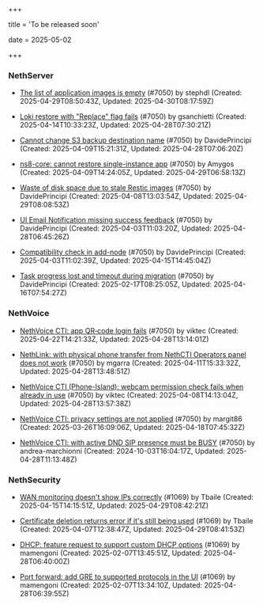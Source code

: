 +++

title = 'To be released soon'

date = 2025-05-02

+++

### NethServer

- [The list of application images is empty](https://github.com/NethServer/dev/issues/7430) (#7050) by stephdl (Created: 2025-04-29T08:50:43Z, Updated: 2025-04-30T08:17:59Z)

- [Loki restore with "Replace" flag fails](https://github.com/NethServer/dev/issues/7405) (#7050) by gsanchietti (Created: 2025-04-14T10:33:23Z, Updated: 2025-04-28T07:30:21Z)

- [Cannot change S3 backup destination name](https://github.com/NethServer/dev/issues/7397) (#7050) by DavidePrincipi (Created: 2025-04-09T15:21:31Z, Updated: 2025-04-28T07:06:20Z)

- [ns8-core: cannot restore single-instance app](https://github.com/NethServer/dev/issues/7396) (#7050) by Amygos (Created: 2025-04-09T14:24:05Z, Updated: 2025-04-29T06:58:13Z)

- [Waste of disk space due to stale Restic images](https://github.com/NethServer/dev/issues/7391) (#7050) by DavidePrincipi (Created: 2025-04-08T13:03:54Z, Updated: 2025-04-29T08:08:53Z)

- [UI Email Notification missing success feedback](https://github.com/NethServer/dev/issues/7377) (#7050) by DavidePrincipi (Created: 2025-04-03T11:03:20Z, Updated: 2025-04-28T06:45:26Z)

- [Compatibility check in add-node](https://github.com/NethServer/dev/issues/7376) (#7050) by DavidePrincipi (Created: 2025-04-03T11:02:39Z, Updated: 2025-04-15T14:45:04Z)

- [Task progress lost and timeout during migration](https://github.com/NethServer/dev/issues/7319) (#7050) by DavidePrincipi (Created: 2025-02-17T08:25:05Z, Updated: 2025-04-16T07:54:27Z)

### NethVoice

- [NethVoice CTI: app QR‑code login fails](https://github.com/NethServer/dev/issues/7423) (#7050) by viktec (Created: 2025-04-22T14:21:33Z, Updated: 2025-04-28T13:14:01Z)

- [NethLink: with physical phone transfer from NethCTI Operators panel does not work](https://github.com/NethServer/dev/issues/7403) (#7050) by mgarra (Created: 2025-04-11T15:33:32Z, Updated: 2025-04-28T13:48:51Z)

- [NethVoice CTI (Phone-Island): webcam permission check fails when already in use](https://github.com/NethServer/dev/issues/7393) (#7050) by viktec (Created: 2025-04-08T14:13:04Z, Updated: 2025-04-28T13:57:38Z)

- [NethVoice CTI: privacy settings are not applied](https://github.com/NethServer/dev/issues/7363) (#7050) by margit86 (Created: 2025-03-26T16:09:06Z, Updated: 2025-04-18T07:45:32Z)

- [NethVoice CTI: with active DND SIP presence must be BUSY](https://github.com/NethServer/dev/issues/7050) (#7050) by andrea-marchionni (Created: 2024-10-03T16:04:17Z, Updated: 2025-04-28T11:13:48Z)

### NethSecurity

- [WAN monitoring doesn't show IPs correctly](https://github.com/NethServer/nethsecurity/issues/1175) (#1069) by Tbaile (Created: 2025-04-15T14:15:51Z, Updated: 2025-04-29T08:42:21Z)

- [Certificate deletion returns error if it's still being used](https://github.com/NethServer/nethsecurity/issues/1156) (#1069) by Tbaile (Created: 2025-04-07T12:38:47Z, Updated: 2025-04-29T08:41:53Z)

- [DHCP: feature request to support custom DHCP options](https://github.com/NethServer/nethsecurity/issues/1070) (#1069) by mamengoni (Created: 2025-02-07T13:45:51Z, Updated: 2025-04-28T06:40:00Z)

- [Port forward: add GRE to supported protocols in the UI](https://github.com/NethServer/nethsecurity/issues/1069) (#1069) by mamengoni (Created: 2025-02-07T13:34:10Z, Updated: 2025-04-28T06:39:55Z)

